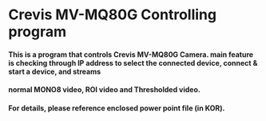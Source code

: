 # Crevis MV-MQ80G Controlling program
#### This is a program that controls Crevis MV-MQ80G Camera. main feature is checking through IP address to select the connected device, connect & start a device, and streams
#### normal MONO8 video, ROI video and Thresholded video.
#### For details, please reference enclosed power point file (in KOR).

